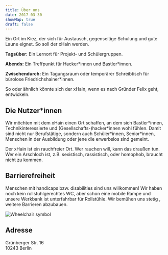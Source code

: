 ```yaml
---
title: Über uns
date: 2017-03-30
showMap: true
draft: false
---
```


Ein Ort im Kiez, der sich für Austausch, gegenseitige Schulung und gute Laune eignet. So soll der xHain werden.

**Tagsüber:** Ein Lernort für Projekt- und Schülergruppen.

**Abends:** Ein Treffpunkt für Hacker\*innen und Bastler\*innen.

**Zwischendurch:** Ein Tagungsraum oder temporärer Schreibtisch für bürolose Friedrichshainer\*innen.

So oder ähnlich könnte sich der xHain, wenn es nach Gründer Felix geht, entwickeln.

## Die Nutzer\*innen

Wir möchten mit dem xHain einen Ort schaffen, an dem sich Bastler\*innen, Technikinteressierte und (Gesellschafts-)hacker\*innen wohl fühlen.
Damit sind nicht nur Berufstätige, sondern auch Schüler\*innen, Senior\*innen, Menschen in der Ausbildung oder jene die erwerbslos sind gemeint.

Der xHain ist ein rauchfreier Ort. Wer rauchen will, kann das draußen tun.
Wer ein Arschloch ist, z.B. sexistisch, rassistisch, oder homophob, braucht nicht zu kommen.

## Barrierefreiheit

Menschen mit handicaps bzw. disabilities sind uns willkommen! Wir haben noch kein rollstuhlgerechtes WC, aber schon eine mobile Rampe und unsere Werkbank ist unterfahrbar für Rollstühle. Wir bemühen uns stetig , weitere Barrieren abzubauen.

<img alt="Wheelchair symbol" src="/images/icons/accessible.svg" class="icon" />

## Adresse

Grünberger Str. 16\
10243 Berlin
